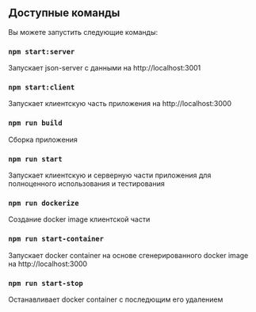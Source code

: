 ## Доступные команды

Вы можете запустить следующие команды:

### `npm start:server`

Запускает json-server с данными на http://localhost:3001

### `npm start:client`

Запускает клиентскую часть приложения на http://localhost:3000

### `npm run build`

Сборка приложения

### `npm run start`

Запускает клиентскую и серверную части приложения для полноценного использования и тестирования

### `npm run dockerize`

Создание docker image клиентской части

### `npm run start-container`

Запускает docker container на основе сгенерированного docker image на http://localhost:3000

### `npm run start-stop`

Останавливает docker container с последющим его удалением



